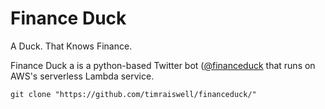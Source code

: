 # Finance Duck
 A Duck. That Knows Finance. 
 
 Finance Duck a is a python-based Twitter bot ([@financeduck](https://twitter.com/FinanceDuck) that runs on AWS's serverless Lambda service. 
 
 `git clone "https://github.com/timraiswell/financeduck/"`
